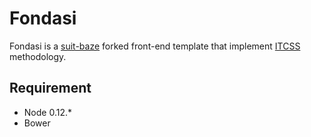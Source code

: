 # Fondasi

Fondasi is a [suit-baze](https://github.com/ImBobby/suit-baze) forked front-end template that implement [ITCSS](http://itcss.io/) methodology.

## Requirement

* Node 0.12.*
* Bower

